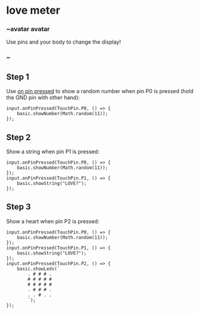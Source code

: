 # love meter

### ~avatar avatar

Use pins and your body to change the display!

### ~

## Step 1

Use [on pin pressed](/reference/input/on-pin-pressed) to show a random number
when pin P0 is pressed (hold the GND pin with other hand):

```blocks
input.onPinPressed(TouchPin.P0, () => {
    basic.showNumber(Math.random(11));
});
```
## Step 2

Show a string when pin P1 is pressed:

```blocks
input.onPinPressed(TouchPin.P0, () => {
    basic.showNumber(Math.random(11));
});
input.onPinPressed(TouchPin.P1, () => {
    basic.showString("LOVE?");
});
```

## Step 3

Show a heart when pin P2 is pressed:

```blocks
input.onPinPressed(TouchPin.P0, () => {
    basic.showNumber(Math.random(11));
});
input.onPinPressed(TouchPin.P1, () => {
    basic.showString("LOVE?");
});
input.onPinPressed(TouchPin.P2, () => {
    basic.showLeds(`
        . # # # .
        # # # # #
        # # # # #
        . # # # .
        . . # . .
        `);
});
```
